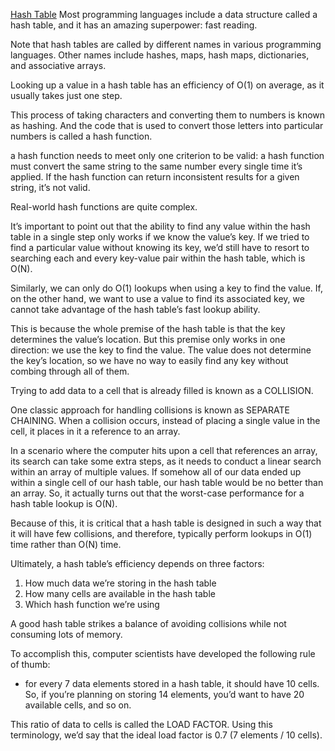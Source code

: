 <u>Hash Table</u>
Most programming languages include a data structure called a
hash table, and it has an amazing superpower: fast reading.

Note that hash tables are called by different names in various
programming languages. Other names include hashes, maps,
hash maps, dictionaries, and associative arrays.

Looking up a value in a hash table has an efficiency of O(1) on
average, as it usually takes just one step.

This process of taking characters and converting them to numbers is known as hashing. And the code that is used to convert those letters into particular numbers is called a hash function.

a hash function needs to meet only one criterion to be valid: a hash function must convert the same string to the same number every single time it’s applied. If the hash function can return inconsistent results for a given string, it’s not valid.

Real-world hash functions are quite complex.

It’s important to point out that the ability to find any value within the hash table in a single step only works if we know the value’s key. 
If we tried to find a particular value without knowing its key, we’d still have to resort to searching each and every key-value pair within the hash table, which is O(N).

Similarly, we can only do O(1) lookups when using a key to find
the value. If, on the other hand, we want to use a value to find its associated key, we cannot take advantage of the hash table’s fast lookup ability.

This is because the whole premise of the hash table is that the key determines the value’s location. But this premise only works in one direction: we use the key to find the value. 
The value does not determine the key’s location, so we have no way to easily find any key without combing through all of them.

Trying to add data to a cell that is already filled is known as a COLLISION.

One classic approach for handling collisions is known as SEPARATE CHAINING. When a collision occurs, instead of placing a single value in the cell, it places in it a reference to an array.

In a scenario where the computer hits upon a cell that references an array, its search can take some extra steps, as it needs to conduct a linear search within an array of multiple values. If somehow all of our data ended up within a single cell of our hash table, our hash table would be no better than an array. So, it actually turns out that the worst-case performance for a hash
table lookup is O(N).

Because of this, it is critical that a hash table is designed in such a way that it will have few collisions, and therefore, typically perform lookups in O(1) time rather than O(N) time.

Ultimately, a hash table’s efficiency depends on three factors:
1. How much data we’re storing in the hash table
2. How many cells are available in the hash table
3. Which hash function we’re using

A good hash table strikes a balance of avoiding collisions while not consuming lots of memory.

To accomplish this, computer scientists have developed the following rule of thumb: 
- for every 7 data elements stored in a hash table, it should have 10 cells.
So, if you’re planning on storing 14 elements, you’d want to have
20 available cells, and so on.

This ratio of data to cells is called the LOAD FACTOR. 
Using this terminology, we’d say that the ideal load factor is 0.7 (7 elements / 10 cells).

